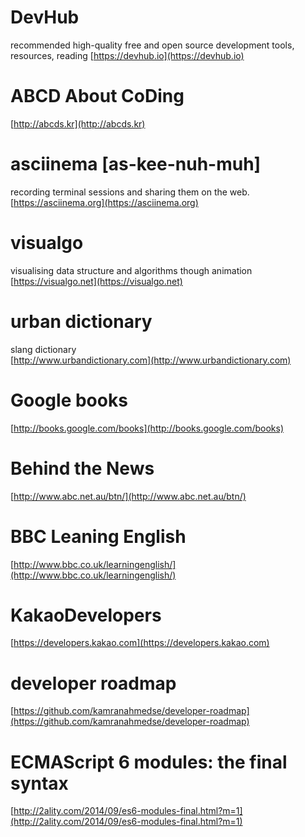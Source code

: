 # DevHub  
recommended high-quality free and open source development tools, resources, reading
[https://devhub.io](https://devhub.io)
# ABCD About CoDing  
[http://abcds.kr](http://abcds.kr)
# asciinema [as-kee-nuh-muh]  
recording terminal sessions and sharing them on the web.  
[https://asciinema.org](https://asciinema.org)
# visualgo  
visualising data structure and algorithms though animation  
[https://visualgo.net](https://visualgo.net)
# urban dictionary
slang dictionary  
[http://www.urbandictionary.com](http://www.urbandictionary.com)

# Google books
[http://books.google.com/books](http://books.google.com/books)

# Behind the News
[http://www.abc.net.au/btn/](http://www.abc.net.au/btn/)

# BBC Leaning English
[http://www.bbc.co.uk/learningenglish/](http://www.bbc.co.uk/learningenglish/)
# KakaoDevelopers  
[https://developers.kakao.com](https://developers.kakao.com)
# developer roadmap  
[https://github.com/kamranahmedse/developer-roadmap](https://github.com/kamranahmedse/developer-roadmap)  
# ECMAScript 6 modules: the final syntax  
[http://2ality.com/2014/09/es6-modules-final.html?m=1](http://2ality.com/2014/09/es6-modules-final.html?m=1)  
